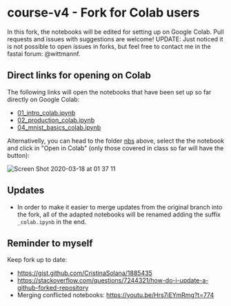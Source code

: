 # course-v4 - Fork for Colab users
In this fork, the notebooks will be edited for setting up on Google Colab. Pull requests and issues with suggestions are welcome! UPDATE: Just noticed it is not possible to open issues in forks, but feel free to contact me in the fastai forum: @wittmannf.

## Direct links for opening on Colab
The following links will open the notebooks that have been set up so far directly on Google Colab:
- [01_intro_colab.ipynb](https://colab.research.google.com/github/WittmannF/course-v4/blob/master/nbs/01_intro_colab.ipynb)
- [02_production_colab.ipynb](https://colab.research.google.com/github/WittmannF/course-v4/blob/master/nbs/02_production_colab.ipynb)
- [04_mnist_basics_colab.ipynb](https://colab.research.google.com/github/WittmannF/course-v4/blob/master/nbs/04_mnist_basics_colab.ipynb)

Alternativelly, you can head to the folder [nbs](https://github.com/WittmannF/course-v4/tree/master/nbs) above, select the the notebook and click in "Open in Colab" (only those covered in class so far will have the button):

![Screen Shot 2020-03-18 at 01 37 11](https://user-images.githubusercontent.com/5733246/76957621-e0bccd00-68f4-11ea-945b-c74311464229.png)

## Updates
- In order to make it easier to merge updates from the original branch into the fork, all of the adapted notebooks will be renamed adding the suffix `_colab.ipynb` in the end. 

## Reminder to myself
Keep fork up to date:
- https://gist.github.com/CristinaSolana/1885435
- https://stackoverflow.com/questions/7244321/how-do-i-update-a-github-forked-repository
- Merging conflicted notebooks: https://youtu.be/Hrs7iEYmRmg?t=774
